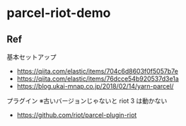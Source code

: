 # parcel-riot-demo


## Ref

基本セットアップ

- https://qiita.com/elastic/items/704c6d8603f0f5057b7e
- https://qiita.com/elastic/items/76dcce54b920537d3e1a
- https://blog.ukai-mnap.co.jp/2018/02/14/yarn-parcel/

プラグイン
※古いバージョンじゃないと riot 3 は動かない
- https://github.com/riot/parcel-plugin-riot